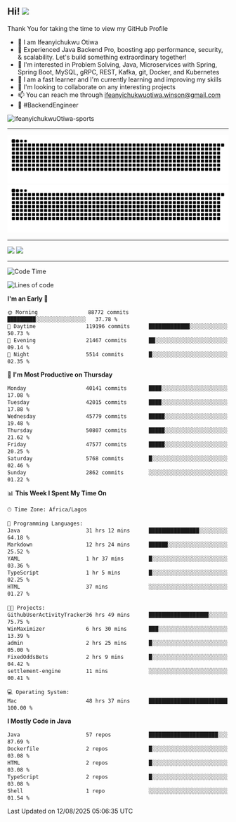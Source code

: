 <!-- BLOG-POST-LIST:START --><!-- BLOG-POST-LIST:END -->

## Hi! <img src="https://media.giphy.com/media/hvRJCLFzcasrR4ia7z/giphy.gif" width="4%"> 

Thank You for taking the time to view my GitHub Profile

- 👋 I am Ifeanyichukwu Otiwa
- 🚀 Experienced Java Backend Pro, boosting app performance, security, & scalability. Let's build something extraordinary together!
- 👀 I'm interested in Problem Solving, Java, Microservices with Spring, Spring Boot, MySQL, gRPC, REST, Kafka, git, Docker, and Kubernetes
- 🌱 I am a fast learner and I'm currently learning and improving my skills
- 💞️ I'm looking to collaborate on any interesting projects
- 📫 You can reach me through ifeanyichukwuotiwa.winson@gmail.com
- 🚀 #BackendEngineer

<p align="left" marginTop="10px"> <img src="https://komarev.com/ghpvc/?username=ifeanyichukwuOtiwa-sports&label=Profile%20views&color=0e75b6&style=for-the-badge" alt="ifeanyichukwuOtiwa-sports" /> </p>

***

<!--🐍📈SNAKEGRAPH / 🌐WEBSITE: https://github.com/Platane/snk -->
![github contribution grid snake animation](https://raw.githubusercontent.com/ifeanyichukwuOtiwa-sports/ifeanyichukwuOtiwa-sports/output/github-contribution-grid-snake-dark.svg#gh-dark-mode-only)![github contribution grid snake animation](https://raw.githubusercontent.com/ifeanyichukwuOtiwa-sports/ifeanyichukwuOtiwa-sports/output/github-contribution-grid-snake.svg#gh-light-mode-only)

***

<p float="left">
  <img float="left" src="https://github-readme-stats.vercel.app/api?username=ifeanyichukwuOtiwa-sports&count_private=true&include_all_commits=true&theme=react&show_icons=true" />
  <img float="right" src="https://github-readme-stats.vercel.app/api/top-langs/?username=ifeanyichukwuOtiwa-sports&layout=compact&show_icons=true&theme=react" /> 
</p>

***



<!--START_SECTION:waka-->
![Code Time](http://img.shields.io/badge/Code%20Time-4%2C085%20hrs%2048%20mins-blue)

![Lines of code](https://img.shields.io/badge/From%20Hello%20World%20I%27ve%20Written-63.9%20million%20lines%20of%20code-blue)

**I'm an Early 🐤** 

```text
🌞 Morning                88772 commits       █████████░░░░░░░░░░░░░░░░   37.78 % 
🌆 Daytime                119196 commits      █████████████░░░░░░░░░░░░   50.73 % 
🌃 Evening                21467 commits       ██░░░░░░░░░░░░░░░░░░░░░░░   09.14 % 
🌙 Night                  5514 commits        █░░░░░░░░░░░░░░░░░░░░░░░░   02.35 % 
```
📅 **I'm Most Productive on Thursday** 

```text
Monday                   40141 commits       ████░░░░░░░░░░░░░░░░░░░░░   17.08 % 
Tuesday                  42015 commits       ████░░░░░░░░░░░░░░░░░░░░░   17.88 % 
Wednesday                45779 commits       █████░░░░░░░░░░░░░░░░░░░░   19.48 % 
Thursday                 50807 commits       █████░░░░░░░░░░░░░░░░░░░░   21.62 % 
Friday                   47577 commits       █████░░░░░░░░░░░░░░░░░░░░   20.25 % 
Saturday                 5768 commits        █░░░░░░░░░░░░░░░░░░░░░░░░   02.46 % 
Sunday                   2862 commits        ░░░░░░░░░░░░░░░░░░░░░░░░░   01.22 % 
```


📊 **This Week I Spent My Time On** 

```text
🕑︎ Time Zone: Africa/Lagos

💬 Programming Languages: 
Java                     31 hrs 12 mins      ████████████████░░░░░░░░░   64.18 % 
Markdown                 12 hrs 24 mins      ██████░░░░░░░░░░░░░░░░░░░   25.52 % 
YAML                     1 hr 37 mins        █░░░░░░░░░░░░░░░░░░░░░░░░   03.36 % 
TypeScript               1 hr 5 mins         █░░░░░░░░░░░░░░░░░░░░░░░░   02.25 % 
HTML                     37 mins             ░░░░░░░░░░░░░░░░░░░░░░░░░   01.27 % 

🐱‍💻 Projects: 
GithubUserActivityTracker36 hrs 49 mins      ███████████████████░░░░░░   75.75 % 
WinMaximizer             6 hrs 30 mins       ███░░░░░░░░░░░░░░░░░░░░░░   13.39 % 
admin                    2 hrs 25 mins       █░░░░░░░░░░░░░░░░░░░░░░░░   05.00 % 
FixedOddsBets            2 hrs 9 mins        █░░░░░░░░░░░░░░░░░░░░░░░░   04.42 % 
settlement-engine        11 mins             ░░░░░░░░░░░░░░░░░░░░░░░░░   00.41 % 

💻 Operating System: 
Mac                      48 hrs 37 mins      █████████████████████████   100.00 % 
```

**I Mostly Code in Java** 

```text
Java                     57 repos            ██████████████████████░░░   87.69 % 
Dockerfile               2 repos             █░░░░░░░░░░░░░░░░░░░░░░░░   03.08 % 
HTML                     2 repos             █░░░░░░░░░░░░░░░░░░░░░░░░   03.08 % 
TypeScript               2 repos             █░░░░░░░░░░░░░░░░░░░░░░░░   03.08 % 
Shell                    1 repo              ░░░░░░░░░░░░░░░░░░░░░░░░░   01.54 % 
```




 Last Updated on 12/08/2025 05:06:35 UTC
<!--END_SECTION:waka-->

<!--
<p align="center">
![trophy](https://github-profile-trophy.vercel.app/?username=ifeanyichukwuOtiwa-sports&theme=onedark) (https://github.com/ryo-ma/github-profile-trophy)
</p>
-->

<!---
ifeanyi-otiwa/ifeanyi-otiwa is a ✨ special ✨ repository because its `README.md` (this file) appears on your GitHub profile.
You can click the Preview link to take a look at your changes.
--->

